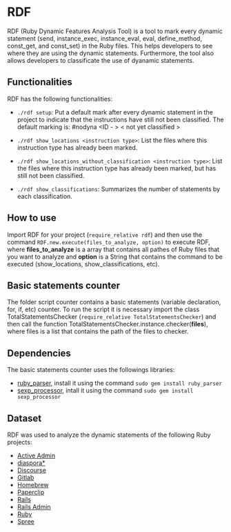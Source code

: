 # RDF
RDF (Ruby Dynamic Features Analysis Tool) is a tool to mark every dynamic statement (send, instance_exec, instance_eval, eval, define_method, const_get, and const_set) in the Ruby files. This helps developers to see where they are using the dynamic statements. Furthermore, the tool also allows developers to classificate the use of dyanamic statements.

## Functionalities
RDF has the following functionalities:
- `./rdf setup`: Put a default mark after every dynamic statement in the project to indicate that the instructions have still not been classified. The default marking is: #nodyna <ID - <instruction type>> < not yet classified >

- `./rdf show_locations <instruction type>`: List the files where this instruction type has already been marked.

- `./rdf show_locations_without_classification <instruction type>`: List the files where this instruction type has already been marked, but has still not been classified.

- `./rdf show_classifications`: Summarizes the number of statements by each classification.

## How to use
Import RDF for your project (`require_relative rdf`) and then use the command `RDF.new.execute(files_to_analyze, option)` to execute RDF, where **files_to_analyze** is a array that contains all pathes of Ruby files that you want to analyze and **option** is a String that contains the command to be executed (show_locations, show_classifications, etc).

## Basic statements counter
The folder script counter contains a basic statements (variable declaration, for, if, etc) counter. To run the script it is necessary import the class TotalStatementsChecker (`require_relative TotalStatementsChecker`) and then call the function TotalStatementsChecker.instance.checker(**files**), where files is a list that contains the path of the files to checker.

## Dependencies
The basic statements counter uses the followings libraries:
- [ruby_parser](https://github.com/seattlerb/ruby_parser), install it using the command `sudo gem install ruby_parser`
- [sexp_processor](https://github.com/seattlerb/sexp_processor), intall it using the command `sudo gem install sexp_processor`

## Dataset
RDF was used to analyze the dynamic statements of the following Ruby projects:
- [Active Admin](https://github.com/rterrabh/rdf/tree/master/dataset/activeadmin)
- [diaspora*](https://github.com/rterrabh/rdf/tree/master/dataset/diaspora)
- [Discourse](https://github.com/rterrabh/rdf/tree/master/dataset/discourse)
- [Gitlab](https://github.com/rterrabh/rdf/tree/master/dataset/gitlabhq)
- [Homebrew](https://github.com/rterrabh/rdf/tree/master/dataset/homebrew)
- [Paperclip](https://github.com/rterrabh/rdf/tree/master/dataset/paperclip)
- [Rails](https://github.com/rterrabh/rdf/tree/master/dataset/rails)
- [Rails Admin](https://github.com/rterrabh/rdf/tree/master/dataset/rails_admin)
- [Ruby](https://github.com/rterrabh/rdf/tree/master/dataset/ruby)
- [Spree](https://github.com/rterrabh/rdf/tree/master/dataset/spree)

